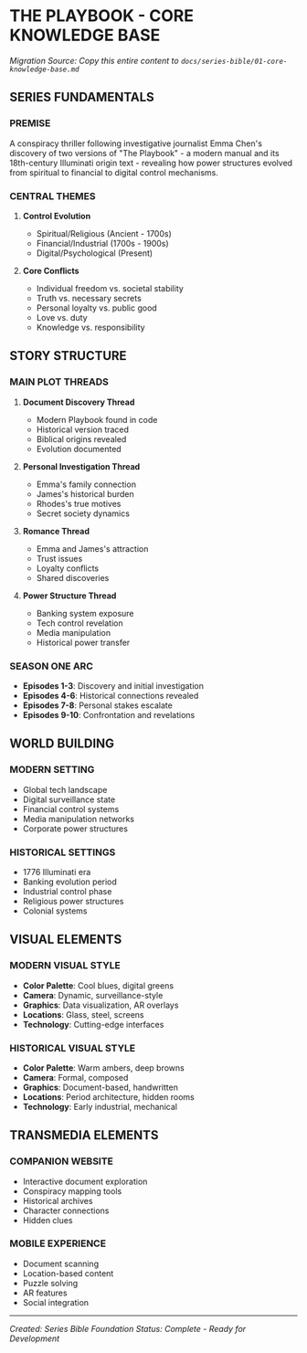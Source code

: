 # THE PLAYBOOK - CORE KNOWLEDGE BASE
*Migration Source: Copy this entire content to `docs/series-bible/01-core-knowledge-base.md`*

## SERIES FUNDAMENTALS

### PREMISE
A conspiracy thriller following investigative journalist Emma Chen's discovery of two versions of "The Playbook" - a modern manual and its 18th-century Illuminati origin text - revealing how power structures evolved from spiritual to financial to digital control mechanisms.

### CENTRAL THEMES
1. **Control Evolution**
   - Spiritual/Religious (Ancient - 1700s)
   - Financial/Industrial (1700s - 1900s) 
   - Digital/Psychological (Present)

2. **Core Conflicts**
   - Individual freedom vs. societal stability
   - Truth vs. necessary secrets
   - Personal loyalty vs. public good
   - Love vs. duty
   - Knowledge vs. responsibility

## STORY STRUCTURE

### MAIN PLOT THREADS
1. **Document Discovery Thread**
   - Modern Playbook found in code
   - Historical version traced
   - Biblical origins revealed
   - Evolution documented

2. **Personal Investigation Thread**
   - Emma's family connection
   - James's historical burden
   - Rhodes's true motives
   - Secret society dynamics

3. **Romance Thread**
   - Emma and James's attraction
   - Trust issues
   - Loyalty conflicts
   - Shared discoveries

4. **Power Structure Thread**
   - Banking system exposure
   - Tech control revelation
   - Media manipulation
   - Historical power transfer

### SEASON ONE ARC
- **Episodes 1-3**: Discovery and initial investigation
- **Episodes 4-6**: Historical connections revealed
- **Episodes 7-8**: Personal stakes escalate
- **Episodes 9-10**: Confrontation and revelations

## WORLD BUILDING

### MODERN SETTING
- Global tech landscape
- Digital surveillance state
- Financial control systems
- Media manipulation networks
- Corporate power structures

### HISTORICAL SETTINGS
- 1776 Illuminati era
- Banking evolution period
- Industrial control phase
- Religious power structures
- Colonial systems

## VISUAL ELEMENTS

### MODERN VISUAL STYLE
- **Color Palette**: Cool blues, digital greens
- **Camera**: Dynamic, surveillance-style
- **Graphics**: Data visualization, AR overlays
- **Locations**: Glass, steel, screens
- **Technology**: Cutting-edge interfaces

### HISTORICAL VISUAL STYLE
- **Color Palette**: Warm ambers, deep browns
- **Camera**: Formal, composed
- **Graphics**: Document-based, handwritten
- **Locations**: Period architecture, hidden rooms
- **Technology**: Early industrial, mechanical

## TRANSMEDIA ELEMENTS

### COMPANION WEBSITE
- Interactive document exploration
- Conspiracy mapping tools
- Historical archives
- Character connections
- Hidden clues

### MOBILE EXPERIENCE
- Document scanning
- Location-based content
- Puzzle solving
- AR features
- Social integration

----
*Created: Series Bible Foundation*
*Status: Complete - Ready for Development*